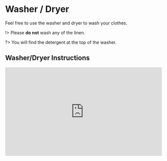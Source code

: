 # Washer / Dryer

Feel free to use the washer and dryer to wash your clothes.

!> Please **do not** wash any of the linen.

?> You will find the detergent at the top of the washer.

## Washer/Dryer Instructions

<div style="padding:56.25% 0 0 0;position:relative;"><iframe src="https://player.vimeo.com/video/693959196?h=6d05c5d16f&amp;badge=0&amp;autopause=0&amp;player_id=0&amp;app_id=58479" frameborder="0" allow="autoplay; fullscreen; picture-in-picture" allowfullscreen style="position:absolute;top:0;left:0;width:100%;height:100%;" title="Zetland AirBnB - Washer and Dryer"></iframe></div><script src="https://player.vimeo.com/api/player.js"></script>